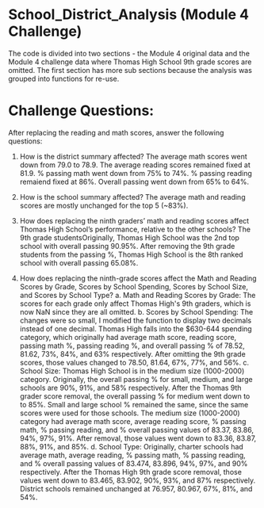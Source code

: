# School_District_Analysis (Module 4 Challenge)
The code is divided into two sections - the Module 4 original data and the Module 4 challenge data where Thomas High School 9th grade scores are omitted. The first section has more sub sections because the analysis was grouped into functions for re-use.

# Challenge Questions:
After replacing the reading and math scores, answer the following questions:
1. How is the district summary affected?
  The average math scores went down from 79.0 to 78.9. 
  The average reading scores remained fixed at 81.9.
  % passing math went down from 75% to 74%.
  % passing reading remaiend fixed at 86%.
  Overall passing went down from 65% to 64%.

2. How is the school summary affected?
  The average math and reading scores are mostly unchanged for the top 5 (~83%). 
  
3. How does replacing the ninth graders’ math and reading scores affect Thomas High School’s performance, relative to the other schools?
  The 9th grade studentsOriginally, Thomas High School was the 2nd top school with overall passing 90.95%.
  After removing the 9th grade students from the passing %, Thomas High School is the 8th ranked school with overall passing 65.08%.
  
4. How does replacing the ninth-grade scores affect the Math and Reading Scores by Grade, Scores by School Spending, Scores by School Size, and Scores by School Type? 
  a. Math and Reading Scores by Grade:
    The scores for each grade only affect Thomas High's 9th graders, which is now NaN since they are all omitted.
  b. Scores by School Spending:
    The changes were so small, I modified the function to display two decimals instead of one decimal. 
    Thomas High falls into the $630-644 spending category, which originally had average math score, reading score, passing math %, passing reading %, and overall passing % of 78.52, 81.62, 73%, 84%, and 63% respectively. 
    After omitting the 9th grade scores, those values changed to 78.50, 81.64, 67%, 77%, and 56%.
  c. School Size:
    Thomas High School is in the medium size (1000-2000) category. Originally, the overall passing % for small, medium, and large schools are 90%, 91%, and 58% respectively. After the Thomas 9th grader score removal, the overall passing % for medium went down to to 85%. Small and large school % remained the same, since the same scores were used for those schools.
    The medium size (1000-2000) category had average math score, average reading score, % passing math, % passing reading, and % overall passing values of 83.37, 83.86, 94%, 97%, 91%. After removal, those values went down to 83.36, 83.87, 88%, 91%, and 85%.
  d. School Type:
    Originally, charter schools had average math, average reading, % passing math, % passing reading, and % overall passing values of 83.474, 83.896, 94%, 97%, and 90% respectively.
    After the Thomas High 9th grade score removal, those values went down to 83.465, 83.902, 90%, 93%, and 87% respectively.
    District schools remained unchanged at 76.957, 80.967, 67%, 81%, and 54%.
    
